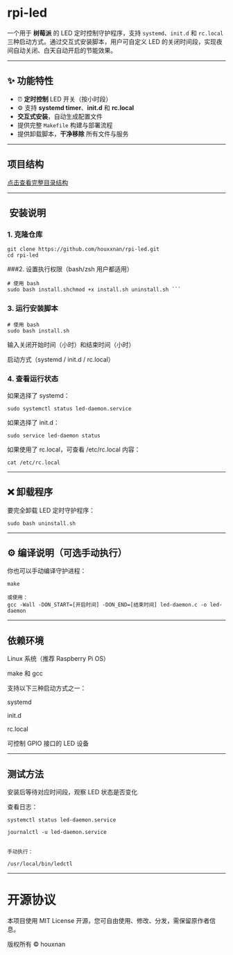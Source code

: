 # rpi-led

一个用于 **树莓派** 的 LED 定时控制守护程序，支持 `systemd`、`init.d` 和 `rc.local` 三种启动方式。通过交互式安装脚本，用户可自定义 LED 的关闭时间段，实现夜间自动关闭、白天自动开启的节能效果。

---

## ✨ 功能特性

- ⏰ **定时控制** LED 开关（按小时段）
- ⚙️ 支持 **systemd timer**、**init.d** 和 **rc.local**
-  **交互式安装**，自动生成配置文件
-  提供完整 `Makefile` 构建与部署流程
-  提供卸载脚本，**干净移除** 所有文件与服务

---

##  项目结构

[点击查看完整目录结构](doc/tree.txt)

---

## ️ 安装说明

### 1. 克隆仓库

```
git clone https://github.com/houxxnan/rpi-led.git
cd rpi-led
```
###2. 设置执行权限（bash/zsh 用户都适用）

```
# 使用 bash
sudo bash install.shchmod +x install.sh uninstall.sh ```
```

### 3. 运行安装脚本
```
# 使用 bash
sudo bash install.sh
```
输入关闭开始时间（小时）和结束时间（小时）

启动方式（systemd / init.d / rc.local）

### 4. 查看运行状态

如果选择了 systemd：
```
sudo systemctl status led-daemon.service
```
如果选择了 init.d：
```
sudo service led-daemon status
```
如果使用了 rc.local，可查看 /etc/rc.local 内容：
```
cat /etc/rc.local
```
---

## ❌ 卸载程序

要完全卸载 LED 定时守护程序：
```
sudo bash uninstall.sh

```
---

## ⚙️ 编译说明（可选手动执行）

你也可以手动编译守护进程：
```
make

或使用：
gcc -Wall -DON_START=[开启时间] -DON_END=[结束时间] led-daemon.c -o led-daemon

```
---

## 依赖环境

Linux 系统（推荐 Raspberry Pi OS）

make 和 gcc

支持以下三种启动方式之一：

systemd

init.d

rc.local


可控制 GPIO 接口的 LED 设备


---

## 测试方法

安装后等待对应时间段，观察 LED 状态是否变化

查看日志：
```
systemctl status led-daemon.service

journalctl -u led-daemon.service


手动执行：

/usr/local/bin/ledctl
```



---

# 开源协议

本项目使用 MIT License 开源，您可自由使用、修改、分发，需保留原作者信息。

版权所有 © houxnan

